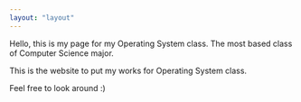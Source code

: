 ```yaml
---
layout: "layout"
---
```


Hello, this is my page for my Operating System class. The most based class of Computer Science major.

This is the website to put my works for Operating System class.

Feel free to look around :)
